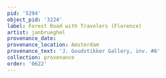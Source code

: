 ```yaml
---
pid: '5294'
object_pid: '3224'
label: Forest Road with Travelers (Florence)
artist: janbrueghel
provenance_date:
provenance_location: Amsterdam
provenance_text: 'J. Goudstikker Gallery, inv. #8'
collection: provenance
order: '0622'
---
```

